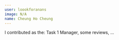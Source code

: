 ```yaml
---
user: loookforanans
image: N/A
name: Cheung Ho Cheung
---
```

I contributed as the: Task 1 Manager, some reviews, ... 

<!-- 
Note: Please put down your own information, and register your real contributi
on
-->
